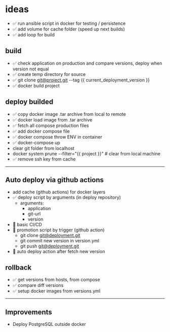 # ideas
- ✅ run ansible script in docker for testing / persistence
- ✅ add volume for cache folder (speed up next builds)
- ✅ add loop for build

## build
- ✅ check application on production and compare versions, deploy when version not equal
- ✅ create temp directory for source
- ✅ git clone git@project.git --tag {{ current_deployment_version }}
- ✅ docker build project

## deploy builded
- ✅ copy docker image .tar archive from local to remote
- ✅ docker load image from .tar archive
- ✅ fetch all compose production files
- ✅ add docker compose file
- ✅ docker compose throw ENV in container
- ✅ docker-compose up
- clear git folder from localhost
- docker system prune --filter="{{ project }}" # clear from local machine
- ✅ remove ssh key from cache

---
## Auto deploy via github actions
- add cache (github actions) for docker layers
- ✅ deploy script by arguments (in deploy repository)
  - arguments:
    - application
    - git-url
    - version
- 🤗 basic CI/CD
- 🤗 promotion script by trigger (github action)
  - git clone git@deployment.git
  - git commit new version in version.yml
  - git push git@deployment.git
- 🤗 auto deploy action after fetch new version

## rollback
- ✅ get versions from hosts, from compose
- ✅ compare diff versions
- ✅ setup docker images from versions.yml

---
## Improvements
- Deploy PostgreSQL outside docker